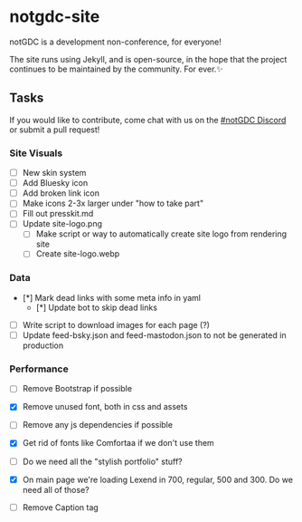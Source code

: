 # notgdc-site

notGDC is a development non-conference, for everyone!

The site runs using Jekyll, and is open-source, in the hope that the project
continues to be maintained by the community. For ever.✨

## Tasks

If you would like to contribute, come chat with us on the [#notGDC Discord](https://discord.notgdc.io/) or submit a pull request!

### Site Visuals

* [ ] New skin system
* [ ] Add Bluesky icon
* [ ] Add broken link icon
* [ ] Make icons 2-3x larger under "how to take part"
* [ ] Fill out presskit.md
* [ ] Update site-logo.png
	* [ ] Make script or way to automatically create site logo from rendering site
	* [ ] Create site-logo.webp

### Data

* [*] Mark dead links with some meta info in yaml
	* [*] Update bot to skip dead links
* [ ] Write script to download images for each page (?)
* [ ] Update feed-bsky.json and feed-mastodon.json to not be generated in production

### Performance

* [ ] Remove Bootstrap if possible
* [x] Remove unused font, both in css and assets
* [ ] Remove any js dependencies if possible
* [x] Get rid of fonts like Comfortaa if we don't use them
* [ ] Do we need all the "stylish portfolio" stuff?
* [x] On main page we're loading Lexend in 700, regular, 500 and 300. Do we need all of those?
* [ ] Remove Caption tag

